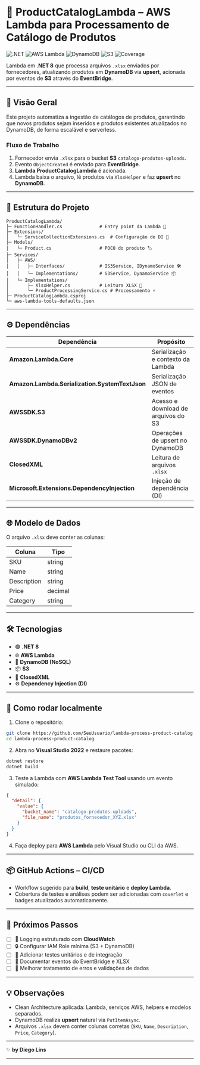 # 🚀 ProductCatalogLambda – AWS Lambda para Processamento de Catálogo de Produtos

![.NET](https://img.shields.io/badge/.NET-8-blue?logo=dotnet)
![AWS Lambda](https://img.shields.io/badge/AWS%20Lambda-Managed-orange?logo=amazonaws)
![DynamoDB](https://img.shields.io/badge/DynamoDB-NoSQL-green?logo=amazondynamodb)
![S3](https://img.shields.io/badge/S3-Storage-yellow?logo=amazons3)
![Coverage](https://img.shields.io/badge/Coverage-0%25-lightgrey)

Lambda em **.NET 8** que processa arquivos `.xlsx` enviados por fornecedores, atualizando produtos em **DynamoDB** via **upsert**, acionada por eventos de **S3** através do **EventBridge**.

---

## 📖 Visão Geral

Este projeto automatiza a ingestão de catálogos de produtos, garantindo que novos produtos sejam inseridos e produtos existentes atualizados no DynamoDB, de forma escalável e serverless.

### Fluxo de Trabalho

1. Fornecedor envia `.xlsx` para o bucket **S3** `catalogo-produtos-uploads`.
2. Evento `ObjectCreated` é enviado para **EventBridge**.
3. **Lambda ProductCatalogLambda** é acionada.
4. Lambda baixa o arquivo, lê produtos via `XlsxHelper` e faz **upsert** no **DynamoDB**.

---

## 📂 Estrutura do Projeto

```
ProductCatalogLambda/
├─ FunctionHandler.cs              # Entry point da Lambda 🚀
├─ Extensions/
│   └─ ServiceCollectionExtensions.cs  # Configuração de DI 🔧
├─ Models/
│   └─ Product.cs                  # POCO do produto 🏷️
├─ Services/
│   ├─ AWS/
│   │   ├─ Interfaces/             # IS3Service, IDynamoService 🛠️
│   │   └─ Implementations/        # S3Service, DynamoService 📦
│   └─ Implementations/
│       ├─ XlsxHelper.cs           # Leitura XLSX 📄
│       └─ ProductProcessingService.cs # Processamento ⚡
├─ ProductCatalogLambda.csproj
└─ aws-lambda-tools-defaults.json
```

---

## ⚙️ Dependências

| Dependência                                    | Propósito                           |
| ---------------------------------------------- | ----------------------------------- |
| **Amazon.Lambda.Core**                         | Serialização e contexto da Lambda   |
| **Amazon.Lambda.Serialization.SystemTextJson** | Serialização JSON de eventos        |
| **AWSSDK.S3**                                  | Acesso e download de arquivos do S3 |
| **AWSSDK.DynamoDBv2**                          | Operações de upsert no DynamoDB     |
| **ClosedXML**                                  | Leitura de arquivos `.xlsx`         |
| **Microsoft.Extensions.DependencyInjection**   | Injeção de dependência (DI)         |

---

## 🌐 Modelo de Dados

O arquivo `.xlsx` deve conter as colunas:

| Coluna      | Tipo    |
| ----------- | ------- |
| SKU         | string  |
| Name        | string  |
| Description | string  |
| Price       | decimal |
| Category    | string  |

---

## 🛠 Tecnologias

* 🟢 **.NET 8**
* 🌐 **AWS Lambda**
* 💾 **DynamoDB (NoSQL)**
* 📦 **S3**
* 📄 **ClosedXML**
* ⚙️ **Dependency Injection (DI)**

---

## 🚀 Como rodar localmente

1. Clone o repositório:

```bash
git clone https://github.com/SeuUsuario/lambda-process-product-catalog.git
cd lambda-process-product-catalog
```

2. Abra no **Visual Studio 2022** e restaure pacotes:

```bash
dotnet restore
dotnet build
```

3. Teste a Lambda com **AWS Lambda Test Tool** usando um evento simulado:

```json
{
  "detail": {
    "value": {
      "bucket_name": "catalogo-produtos-uploads",
      "file_name": "produtos_fornecedor_XYZ.xlsx"
    }
  }
}
```

4. Faça deploy para **AWS Lambda** pelo Visual Studio ou CLI da AWS.

---

## 📦 GitHub Actions – CI/CD

* Workflow sugerido para **build**, **teste unitário** e **deploy Lambda**.
* Cobertura de testes e análises podem ser adicionadas com `coverlet` e badges atualizados automaticamente.

---

## 🔧 Próximos Passos

* [ ] 🔄 Logging estruturado com **CloudWatch**
* [ ] 🔒 Configurar IAM Role mínima (S3 + DynamoDB)
* [ ] 🧪 Adicionar testes unitários e de integração
* [ ] 📑 Documentar eventos do EventBridge e XLSX
* [ ] 🔀 Melhorar tratamento de erros e validações de dados

---

## 💡 Observações

* Clean Architecture aplicada: Lambda, serviços AWS, helpers e modelos separados.
* DynamoDB realiza **upsert** natural via `PutItemAsync`.
* Arquivos `.xlsx` devem conter colunas corretas (`SKU`, `Name`, `Description`, `Price`, `Category`).

---

✨ **by Diego Lins**

---
